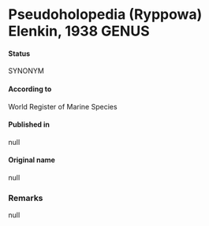 Pseudoholopedia (Ryppowa) Elenkin, 1938 GENUS
=======

#### Status
SYNONYM

#### According to
World Register of Marine Species

#### Published in
null

#### Original name
null

### Remarks
null